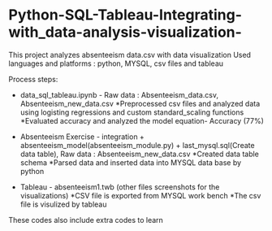 # Python-SQL-Tableau-Integrating-with_data-analysis-visualization-
This project analyzes absenteeism data.csv with data visualization
Used languages and platforms : python, MYSQL, csv files and tableau

Process steps:

- data_sql_tableau.ipynb -  Raw data : Absenteeism_data.csv, Absenteeism_new_data.csv
*Preprocessed csv files and analyzed data using logisting regressions and custom standard_scaling functions
*Evaluated accuracy and analyzed the model equation- Accuracy (77%)

- Absenteeism Exercise - integration + absenteeism_model(absenteeism_module.py) + last_mysql.sql(Create data table), Raw data : Absenteeism_new_data.csv
*Created data table schema
*Parsed data and inserted data into MYSQL data base by python 

- Tableau - absenteeism1.twb (other files screenshots for the visualizations)
*CSV file is exported from MYSQL work bench
*The csv file is visulized by tableau


These codes also include extra codes to learn 

